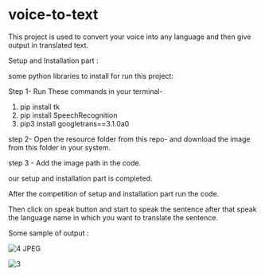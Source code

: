 # voice-to-text

This project is used to convert your voice into any language and then give output in translated text.

Setup and Installation part :

some python libraries to install for run this project:

Step 1- Run These commands in your terminal-
1.	pip install tk
2.	pip install SpeechRecognition
3.	pip3 install googletrans==3.1.0a0
	
step 2- Open the resource folder from this repo- and download the image from this folder in your system.

step 3 - Add the image path in the code.

our setup and installation part is completed.

After the competition of setup and installation part run the code.

Then click on speak button and start to speak the sentence after that speak the language name in which you want to translate the sentence.


Some sample of output : 


![4 JPEG](https://github.com/surya-1312/voice-to-text_and_language_translator/assets/114898448/894c0fcb-ca7f-46c8-a0cf-da80b412f1e2)

![3](https://github.com/surya-1312/voice-to-text_and_language_translator/assets/114898448/702c5e87-9904-4b2a-a4fe-9762b74fa83e)

